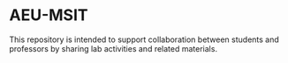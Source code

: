 # AEU-MSIT
This repository is intended to support collaboration between students and professors by sharing lab activities and related materials.
